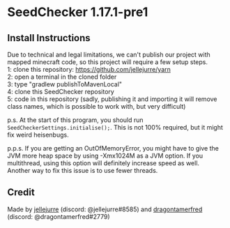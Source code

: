 # SeedChecker 1.17.1-pre1

## Install Instructions

Due to technical and legal limitations, we can't publish our project with mapped minecraft code, so this project will require a few setup steps.  
1: clone this repository: https://github.com/jellejurre/yarn  
2: open a terminal in the cloned folder   
3: type "gradlew publishToMavenLocal"   
4: clone this SeedChecker repository  
5: code in this repository (sadly, publishing it and importing it will remove class names, which is possible to work with, but very difficult)

p.s. At the start of this program, you should run `SeedCheckerSettings.initialise();`.  This is not 100% required, but it might fix weird heisenbugs.

p.p.s. If you are getting an OutOfMemoryError, you might have to give the JVM more heap space by using -Xmx1024M as a JVM option. If you multithread, using this option will definitely increase speed as well.  
Another way to fix this issue is to use fewer threads.
## Credit
Made by [jellejurre](https://github.com/jellejurre) (discord: @jellejurre#8585) and [dragontamerfred](https://github.com/KalleStruik) (discord: @dragontamerfred#2779)